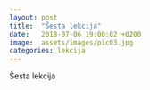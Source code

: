 ```yaml
---
layout: post
title:  "Šesta lekcija"
date:   2018-07-06 19:00:02 +0200
image:  assets/images/pic03.jpg
categories: lekcija
---
```


Šesta lekcija